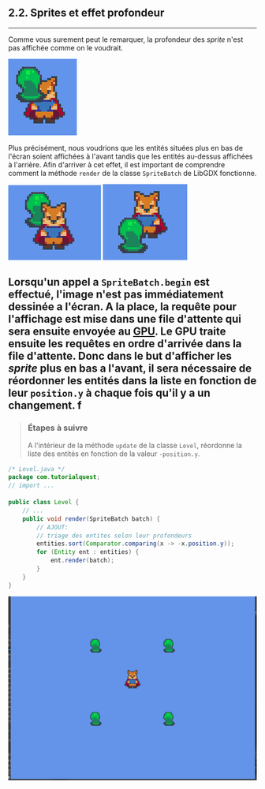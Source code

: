 ## 2.2. Sprites et effet profondeur
---

Comme vous surement peut le remarquer, la profondeur des *sprite* n'est pas affichée comme on le voudrait.

![](./resources/sprite-no-depth.png)

Plus précisément, nous voudrions que les entités situées plus en bas de l'écran soient affichées à l'avant tandis que les entités au-dessus affichées à l'arrière. Afin d'arriver à cet effet, il est important de comprendre comment la méthode `render` de la classe `SpriteBatch` de LibGDX fonctionne.

![](./resources/sprite-depth.png) ![](./resources/sprite-depth-back.png) 

Lorsqu'un appel a `SpriteBatch.begin` est effectué, l'image n'est pas immédiatement dessinée a l'écran. A la place, la requête pour l'affichage est mise dans une **file d'attente** qui sera ensuite envoyée au [GPU](../glossary/glossary.md#Carte-Graphique). Le GPU traite ensuite les requêtes en ordre d'arrivée dans la file d'attente. Donc dans le but d'afficher les *sprite* plus en bas a l'avant, il sera nécessaire de réordonner les entités dans la liste en fonction de leur `position.y` à chaque fois qu'il y a un changement. 
f
---
> ### Étapes à suivre
> A l'intérieur de la méthode `update` de la classe `Level`, réordonne la liste des entités en fonction de la valeur `-position.y`.

```java
/* Level.java */
package com.tutorialquest;
// import ...

public class Level {
    // ...
    public void render(SpriteBatch batch) {
        // AJOUT:
        // triage des entites selon leur profondeurs
        entities.sort(Comparator.comparing(x -> -x.position.y));
        for (Entity ent : entities) {
            ent.render(batch);
        }
    }
}
```

![](./resources/working-depth.gif) 